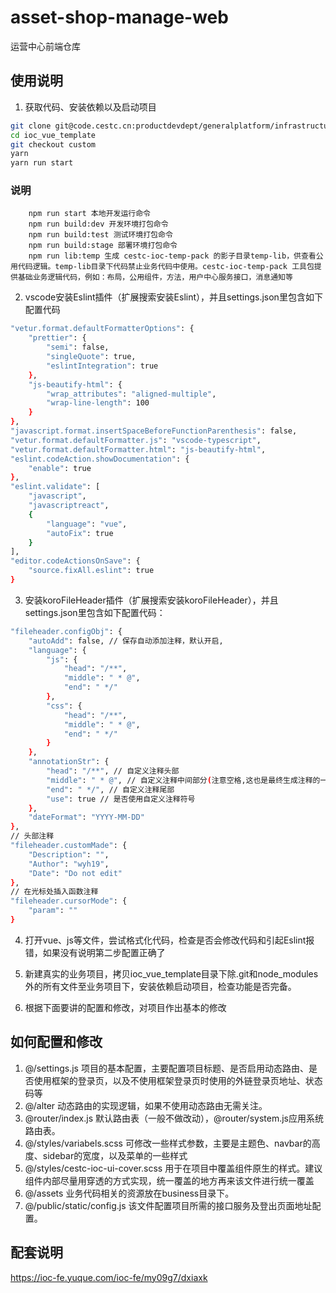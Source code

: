 # asset-shop-manage-web

运营中心前端仓库

## 使用说明
1. 获取代码、安装依赖以及启动项目
```bash
git clone git@code.cestc.cn:productdevdept/generalplatform/infrastructure/web/ioc_vue_template.git
cd ioc_vue_template
git checkout custom
yarn
yarn run start
```
### 说明
```
    npm run start 本地开发运行命令
    npm run build:dev 开发环境打包命令
    npm run build:test 测试环境打包命令
    npm run build:stage 部署环境打包命令
    npm run lib:temp 生成 cestc-ioc-temp-pack 的影子目录temp-lib，供查看公用代码逻辑。temp-lib目录下代码禁止业务代码中使用。cestc-ioc-temp-pack 工具包提供基础业务逻辑代码，例如：布局，公用组件，方法，用户中心服务接口，消息通知等
```

2. vscode安装Eslint插件（扩展搜索安装Eslint），并且settings.json里包含如下配置代码
```bash
"vetur.format.defaultFormatterOptions": {
    "prettier": {
        "semi": false,
        "singleQuote": true,
        "eslintIntegration": true
    },
    "js-beautify-html": {
        "wrap_attributes": "aligned-multiple",
        "wrap-line-length": 100
    }
},
"javascript.format.insertSpaceBeforeFunctionParenthesis": false,
"vetur.format.defaultFormatter.js": "vscode-typescript",
"vetur.format.defaultFormatter.html": "js-beautify-html",
"eslint.codeAction.showDocumentation": {
    "enable": true
},
"eslint.validate": [
    "javascript",
    "javascriptreact",
    {
        "language": "vue",
        "autoFix": true
    }
],
"editor.codeActionsOnSave": {
    "source.fixAll.eslint": true
}
```

3. 安装koroFileHeader插件（扩展搜索安装koroFileHeader），并且settings.json里包含如下配置代码：
```bash
"fileheader.configObj": {
    "autoAdd": false, // 保存自动添加注释，默认开启,
    "language": {
        "js": {
            "head": "/**",
            "middle": " * @",
            "end": " */"
        },
        "css": {
            "head": "/**",
            "middle": " * @",
            "end": " */"
        }
    },
    "annotationStr": {
        "head": "/**", // 自定义注释头部
        "middle": " * @", // 自定义注释中间部分(注意空格,这也是最终生成注释的一部分)
        "end": " */", // 自定义注释尾部
        "use": true // 是否使用自定义注释符号
    },
    "dateFormat": "YYYY-MM-DD"
},
// 头部注释
"fileheader.customMade": {
    "Description": "",
    "Author": "wyh19",
    "Date": "Do not edit"
},
// 在光标处插入函数注释
"fileheader.cursorMode": {
    "param": ""
}
```

4. 打开vue、js等文件，尝试格式化代码，检查是否会修改代码和引起Eslint报错，如果没有说明第二步配置正确了

5. 新建真实的业务项目，拷贝ioc_vue_template目录下除.git和node_modules外的所有文件至业务项目下，安装依赖启动项目，检查功能是否完备。

6. 根据下面要讲的配置和修改，对项目作出基本的修改

## 如何配置和修改
 
1. @/settings.js 项目的基本配置，主要配置项目标题、是否启用动态路由、是否使用框架的登录页，以及不使用框架登录页时使用的外链登录页地址、状态码等
2. @/alter  动态路由的实现逻辑，如果不使用动态路由无需关注。
4. @router/index.js 默认路由表（一般不做改动），@router/system.js应用系统路由表。
5. @/styles/variabels.scss 可修改一些样式参数，主要是主题色、navbar的高度、sidebar的宽度，以及菜单的一些样式
6. @/styles/cestc-ioc-ui-cover.scss 用于在项目中覆盖组件原生的样式。建议组件内部尽量用穿透的方式实现，统一覆盖的地方再来该文件进行统一覆盖
7. @/assets 业务代码相关的资源放在business目录下。
9. @/public/static/config.js 该文件配置项目所需的接口服务及登出页面地址配置。

## 配套说明

https://ioc-fe.yuque.com/ioc-fe/my09g7/dxiaxk



